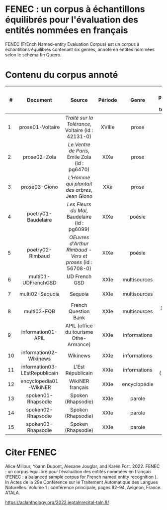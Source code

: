 # FENEC : un corpus à échantillons équilibrés pour l'évaluation des entités nommées en français

FENEC (FrEnch Named-entity Evaluation Corpus) est un corpus à échantillons équilibrés contenant six genres, annoté en entités nommées selon le schéma fin Quæro.

# Contenu du corpus annoté

| # | Document | Source | Période | Genre | Nb. phrases (Nb. tokens) | Licence |
| -- |:--------:|:-------:|:-------:|:-----:|:------------------------:| -------:|
1 | prose01-Voltaire  | *Traité sur la Tolérance*, Voltaire (id : 42131-0) | XVIIIe | prose | 40 (1 020) | Project [Gutenberg](https://www.gutenberg.org/policy/license.html) |
2 | prose02-Zola  | *Le Ventre de Paris*, Émile Zola (id : pg6470) | XIXe | prose | 51 (1 002) | Project [Gutenberg](https://www.gutenberg.org/policy/license.html) |
3 | prose03-Giono | *L'Homme qui plantait des arbres*, Jean Giono | XXe | prose  | 53 (1 013) | Public Domain
4 | poetry01-Baudelaire  | *Les Fleurs du Mal*, Baudelaire (id : pg6099) | XIXe  | poésie | 30 (1 014) | Project [Gutenberg](https://www.gutenberg.org/policy/license.html) |
5 | poetry02-Rimbaud  | *OEuvres d'Arthur Rimbaud - Vers et proses* (id : 56708-0) | XIXe | poésie | 52 (1 027) | Project [Gutenberg](https://www.gutenberg.org/policy/license.html) |
6 | multi01-UDFrenchGSD | UD French GSD | XXIe | multisources  | 35 (1 021) | CC BY-SA 4.0 |
7 | multi02-Sequoia | Sequoia | XXIe | multisources | 44 (1 002) | Licence LGPL-LR |
8 | multi03-FQB | French Question Bank | XXIe | multisources | 102 (1 006) | Licence LGPL-LR |
9 | information01-APIL | APIL (office du tourisme Othe-Armance) | XXIe | informations  | 29 (1 002) | Licence LGPL-LR |
10 | information02-Wikinews | Wikinews | XXIe | informations | 46 (1 024) | CC BY 2.5 |
11 | information03-LEstRepublicain | L'Est Républicain | XXIe | informations | 40 (1,000)| CC BY-SA 2.0 
12 | encyclopedia01-WikiNER | WikiNER français | XXIe | encyclopédie | 36 (1 003) | CC BY 4.0 |
13 | spoken01-Rhapsodie | Spoken (Rhapsodie) | XXIe | parole | 70 (1 028) | CC BY-SA 4.0 |
14 | spoken02-Rhapsodie | Spoken (Rhapsodie) | XXIe | parole | 78 (1 014) | CC BY-SA 4.0 |
15 | spoken03-Rhapsodie | Spoken (Rhapsodie) | XXIe | parole | 65 (1 019) | CC BY-SA 4.0 |

# Citer FENEC

Alice Millour, Yoann Dupont, Alexane Jouglar, and Karën Fort. 2022. FENEC : un corpus équilibré pour l’évaluation des entités nommées en français (FENEC : a balanced sample corpus for French named entity recognition ). In Actes de la 29e Conférence sur le Traitement Automatique des Langues Naturelles. Volume 1 : conférence principale, pages 82–94, Avignon, France. ATALA.

https://aclanthology.org/2022.jeptalnrecital-taln.8/
